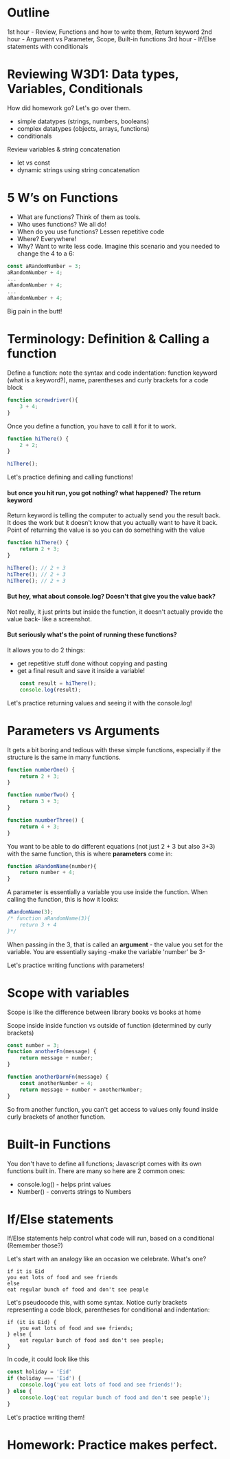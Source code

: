 # Outline
1st hour  - Review, Functions and how to write them, Return keyword
2nd hour - Argument vs Parameter, Scope, Built-in functions
3rd hour - If/Else statements with conditionals

# Reviewing W3D1: Data types, Variables, Conditionals

How did homework go? Let's go over them.
- simple datatypes (strings, numbers, booleans)
- complex datatypes (objects, arrays, functions)
- conditionals

Review variables & string concatenation
- let vs const
- dynamic strings using string concatenation

# 5 W’s on Functions

- What are functions? Think of them as tools.
- Who uses functions? We all do!
- When do you use functions? Lessen repetitive code
- Where? Everywhere!
- Why? Want to write less code. Imagine this scenario and you needed to change the 4 to a 6:
```js
const aRandomNumber = 3;
aRandomNumber + 4;
...
aRandomNumber + 4;
...
aRandomNumber + 4;
```
 Big pain in the butt!

# Terminology: Definition & Calling a function


Define a function: note the syntax and code indentation: function keyword (what is a keyword?), name, parentheses and curly brackets for a code block

```js
function screwdriver(){
	3 + 4;
}

```
Once you define a function, you have to call it for it to work.
```js
function hiThere() {
	2 + 2;
}

hiThere();
```
Let's practice defining and calling functions!

#### but once you hit run, you got nothing? what happened? The return keyword
Return keyword is telling the computer to actually send you the result back. It does the work but it doesn't know that you actually want to have it back. Point of returning the value is so you can do something with the value
```js
function hiThere() {
	return 2 + 3;
}

hiThere(); // 2 + 3
hiThere(); // 2 + 3
hiThere(); // 2 + 3

```
#### But hey, what about console.log? Doesn't that give you the value back? 
Not really, it just prints but inside the function, it doesn't actually provide the value back- like a screenshot.
    
#### But seriously what's the point of running these functions? 
It allows you to do 2 things:
- get repetitive stuff done without copying and pasting
- get a final result and save it inside a variable!
```js
	const result = hiThere();
	console.log(result);
```
Let's practice returning values and seeing it with the console.log!

# Parameters vs Arguments
It gets a bit boring and tedious with these simple functions, especially if the structure is the same in many functions.
```js
function numberOne() {
	return 2 + 3;
}

function numberTwo() {
	return 3 + 3;
}

function nuumberThree() {
	return 4 + 3;
}
```

You want to be able to do different equations (not just 2 + 3 but also 3+3) with the same function, this is where <b>parameters</b> come in:

```js
function aRandomName(number){
	return number + 4;
}
```

A parameter is essentially a variable you use inside the function. When calling the function, this is how it looks:

```js
aRandomName(3);
/* function aRandomName(3){
	return 3 + 4
}*/

```

When passing in the 3, that is called an <b>argument</b> - the value you set for the variable. You are essentially saying -make the variable 'number' be 3-

Let's practice writing functions with parameters!
    
# Scope with variables

Scope is like the difference between library books vs books at home

Scope inside inside function vs outside of function (determined by curly brackets)
    
```js
const number = 3;
function anotherFn(message) {
	return message + number;
}

function anotherDarnFn(message) {
	const anotherNumber = 4;
	return message + number + anotherNumber;
}

```
    
So from another function, you can't get access to values only found inside curly brackets of another function.

# Built-in Functions
You don't have to define all functions; Javascript comes with its own functions built in. There are many so here are 2 common ones:
- console.log() - helps print values
- Number() - converts strings to Numbers

  

# If/Else statements

If/Else statements help control what code will run, based on a conditional (Remember those?)

Let's start with an analogy like an occasion we celebrate. What's one?
```
if it is Eid
you eat lots of food and see friends
else
eat regular bunch of food and don't see people
```

Let's pseudocode this, with some syntax. Notice curly brackets representing a code block, parentheses for conditional and indentation:
```
if (it is Eid) {
	you eat lots of food and see friends;
} else {
	eat regular bunch of food and don't see people;
}
```
In code, it could look like this 
```js
const holiday = 'Eid'
if (holiday === 'Eid') {
	console.log('you eat lots of food and see friends!');
} else {
	console.log('eat regular bunch of food and don't see people');
}
```
Let's practice writing them!

# Homework: Practice makes perfect.